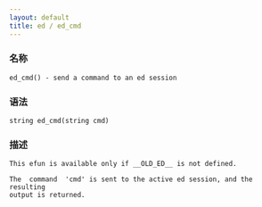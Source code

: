 ```yaml
---
layout: default
title: ed / ed_cmd
---
```


### 名称

    ed_cmd() - send a command to an ed session

### 语法

    string ed_cmd(string cmd)

### 描述

    This efun is available only if __OLD_ED__ is not defined.

    The  command  'cmd' is sent to the active ed session, and the resulting
    output is returned.
